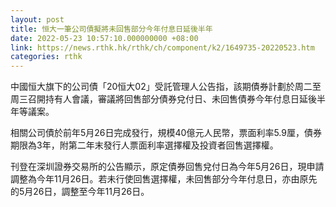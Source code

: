 ```yaml
---
layout: post
title: 恒大一筆公司債擬將未回售部分今年付息日延後半年
date: 2022-05-23 10:57:10.000000000 +08:00
link: https://news.rthk.hk/rthk/ch/component/k2/1649735-20220523.htm
categories: rthk
---
```


中國恒大旗下的公司債「20恒大02」受託管理人公告指，該期債券計劃於周二至周三召開持有人會議，審議將回售部分債券兌付日、未回售債券今年付息日延後半年等議案。

相關公司債於前年5月26日完成發行，規模40億元人民幣，票面利率5.9厘，債券期限為3年，附第二年末發行人票面利率選擇權及投資者回售選擇權。

刊登在深圳證券交易所的公告顯示，原定債券回售兌付日為今年5月26日，現申請調整為今年11月26日。若未行使回售選擇權，未回售部分今年付息日，亦由原先的5月26日，調整至今年11月26日。
